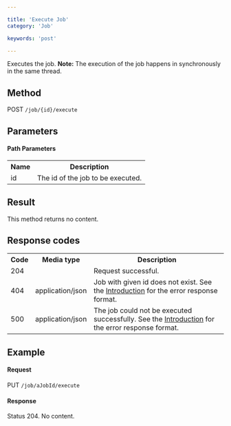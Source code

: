 ```yaml
---

title: 'Execute Job'
category: 'Job'

keywords: 'post'

---
```



Executes the job. <strong>Note:</strong> The execution of the job happens in synchronously in the same thread.</code>


Method
------

POST `/job/{id}/execute`


Parameters
----------

#### Path Parameters

<table class="table table-striped">
  <tr>
    <th>Name</th>
    <th>Description</th>
  </tr>
  <tr>
    <td>id</td>
    <td>The id of the job to be executed.</td>
  </tr>
</table>
  
Result
------

This method returns no content.


Response codes
--------------  

<table class="table table-striped">
  <tr>
    <th>Code</th>
    <th>Media type</th>
    <th>Description</th>
  </tr>
  <tr>
    <td>204</td>
    <td></td>
    <td>Request successful.</td>
  </tr>
  <tr>
    <td>404</td>
    <td>application/json</td>
    <td>Job with given id does not exist. See the <a href="ref:#overview-introduction">Introduction</a> for the error response format.</td>
  </tr>  
  <tr>
    <td>500</td>
    <td>application/json</td>
    <td>The job could not be executed successfully. See the <a href="ref:#overview-introduction">Introduction</a> for the error response format.</td>
  </tr>
</table>

Example
-------

#### Request

PUT `/job/aJobId/execute`

#### Response

  Status 204. No content.
